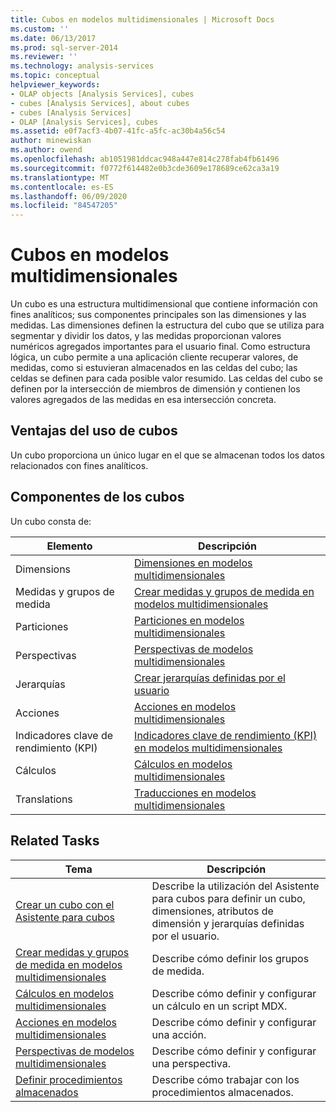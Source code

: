 ```yaml
---
title: Cubos en modelos multidimensionales | Microsoft Docs
ms.custom: ''
ms.date: 06/13/2017
ms.prod: sql-server-2014
ms.reviewer: ''
ms.technology: analysis-services
ms.topic: conceptual
helpviewer_keywords:
- OLAP objects [Analysis Services], cubes
- cubes [Analysis Services], about cubes
- cubes [Analysis Services]
- OLAP [Analysis Services], cubes
ms.assetid: e0f7acf3-4b07-41fc-a5fc-ac30b4a56c54
author: minewiskan
ms.author: owend
ms.openlocfilehash: ab1051981ddcac948a447e814c278fab4fb61496
ms.sourcegitcommit: f0772f614482e0b3cde3609e178689ce62ca3a19
ms.translationtype: MT
ms.contentlocale: es-ES
ms.lasthandoff: 06/09/2020
ms.locfileid: "84547205"
---
```

# <a name="cubes-in-multidimensional-models"></a>Cubos en modelos multidimensionales
  Un cubo es una estructura multidimensional que contiene información con fines analíticos; sus componentes principales son las dimensiones y las medidas. Las dimensiones definen la estructura del cubo que se utiliza para segmentar y dividir los datos, y las medidas proporcionan valores numéricos agregados importantes para el usuario final. Como estructura lógica, un cubo permite a una aplicación cliente recuperar valores, de medidas, como si estuvieran almacenados en las celdas del cubo; las celdas se definen para cada posible valor resumido. Las celdas del cubo se definen por la intersección de miembros de dimensión y contienen los valores agregados de las medidas en esa intersección concreta.  
  
## <a name="benefits-of-using-cubes"></a>Ventajas del uso de cubos  
 Un cubo proporciona un único lugar en el que se almacenan todos los datos relacionados con fines analíticos.  
  
## <a name="components-of-cubes"></a>Componentes de los cubos  
 Un cubo consta de:  
  
|Elemento|Descripción|  
|-------------|-----------------|  
|Dimensions|[Dimensiones en modelos multidimensionales](dimensions-in-multidimensional-models.md)|  
|Medidas y grupos de medida|[Crear medidas y grupos de medida en modelos multidimensionales](create-measures-and-measure-groups-in-multidimensional-models.md)|  
|Particiones|[Particiones en modelos multidimensionales](partitions-in-multidimensional-models.md)|  
|Perspectivas|[Perspectivas de modelos multidimensionales](perspectives-in-multidimensional-models.md)|  
|Jerarquías|[Crear jerarquías definidas por el usuario](user-defined-hierarchies-create.md)|  
|Acciones|[Acciones en modelos multidimensionales](actions-in-multidimensional-models.md)|  
|Indicadores clave de rendimiento (KPI)|[Indicadores clave de rendimiento &#40;KPI&#41; en modelos multidimensionales](key-performance-indicators-kpis-in-multidimensional-models.md)|  
|Cálculos|[Cálculos en modelos multidimensionales](calculations-in-multidimensional-models.md)|  
|Translations|[Traducciones en modelos multidimensionales](translations-in-multidimensional-models-analysis-services.md)|  
  
## <a name="related-tasks"></a>Related Tasks  
  
|Tema|Descripción|  
|-----------|-----------------|  
|[Crear un cubo con el Asistente para cubos](create-a-cube-using-the-cube-wizard.md)|Describe la utilización del Asistente para cubos para definir un cubo, dimensiones, atributos de dimensión y jerarquías definidas por el usuario.|  
|[Crear medidas y grupos de medida en modelos multidimensionales](create-measures-and-measure-groups-in-multidimensional-models.md)|Describe cómo definir los grupos de medida.|  
|[Cálculos en modelos multidimensionales](calculations-in-multidimensional-models.md)|Describe cómo definir y configurar un cálculo en un script MDX.|  
|[Acciones en modelos multidimensionales](actions-in-multidimensional-models.md)|Describe cómo definir y configurar una acción.|  
|[Perspectivas de modelos multidimensionales](perspectives-in-multidimensional-models.md)|Describe cómo definir y configurar una perspectiva.|  
|[Definir procedimientos almacenados](../multidimensional-models-extending-olap-stored-procedures/defining-stored-procedures.md)|Describe cómo trabajar con los procedimientos almacenados.|  
  
  
